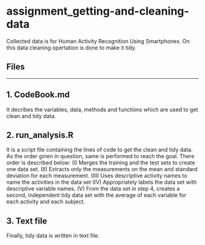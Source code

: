 # assignment_getting-and-cleaning-data

Collected data is for Human Activity Recognition Using Smartphones. On this data cleaning opertation is done to make it tidy.

## Files
----------

## 1. CodeBook.md
It decribes the variables, data, methods and functions which are used to get clean and tidy data.

## 2. run_analysis.R
It is a script file containing the lines of code to get the clean and tidy data. As the order ginen in question, same is performed to reach the goal. There order is described below:
(I)   Merges the training and the test sets to create one data set.
(II)  Extracts only the measurements on the mean and standard deviation for each measurement.
(III) Uses descriptive activity names to name the activities in the data set
(IV)  Appropriately labels the data set with descriptive variable names.
(V)   From the data set in step 4, creates a second, independent tidy data set with the average of each variable for each activity and 
      each subject.
## 3. Text file 
Finally, tidy data is written in text file.
